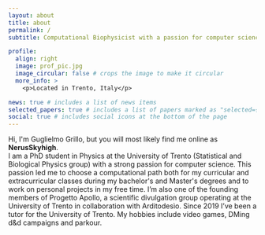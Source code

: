 ```yaml
---
layout: about
title: about
permalink: /
subtitle: Computational Biophysicist with a passion for computer science and storytelling.

profile:
  align: right
  image: prof_pic.jpg
  image_circular: false # crops the image to make it circular
  more_info: >
    <p>Located in Trento, Italy</p>

news: true # includes a list of news items
selected_papers: true # includes a list of papers marked as "selected={true}"
social: true # includes social icons at the bottom of the page
---
```

Hi, I'm Guglielmo Grillo, but you will most likely find me online as **NerusSkyhigh**.  
I am a PhD student in Physics at the University of Trento (Statistical and Biological Physics group) with a strong passion for computer science. This passion led me to choose a computational path both for my curricular and extracurricular classes during my bachelor's and Master's degrees and to work on personal projects in my free time. I’m also one of the founding members of Progetto Apollo, a scientific divulgation group operating at the University of Trento in collaboration with Arditodesìo. Since 2019 I’ve been a tutor for the University of Trento. My hobbies include video games, DMing d&d campaigns and parkour.

<!--
Write your biography here. Tell the world about yourself. Link to your favorite [subreddit](http://reddit.com). You can put a picture in, too. The code is already in, just name your picture `prof_pic.jpg` and put it in the `img/` folder.

Put your address / P.O. box / other info right below your picture. You can also disable any of these elements by editing `profile` property of the YAML header of your `_pages/about.md`. Edit `_bibliography/papers.bib` and Jekyll will render your [publications page](/al-folio/publications/) automatically.

Link to your social media connections, too. This theme is set up to use [Font Awesome icons](https://fontawesome.com/) and [Academicons](https://jpswalsh.github.io/academicons/), like the ones below. Add your Facebook, Twitter, LinkedIn, Google Scholar, or just disable all of them.
-->
